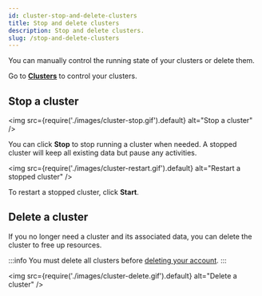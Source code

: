 ```yaml
---
id: cluster-stop-and-delete-clusters
title: Stop and delete clusters
description: Stop and delete clusters.
slug: /stop-and-delete-clusters
---
```


You can manually control the running state of your clusters or delete them.

Go to [**Clusters**](https://risingwave.cloud/clusters/) to control your clusters.


## Stop a cluster


<grid
 container
 direction="row"
 spacing="20"
 justifyContent="space-between"
 justifyItems="stretch"
 alignItems="baseline">

<grid item xs={6} md={6}>

<img
  src={require('./images/cluster-stop.gif').default}
  alt="Stop a cluster"
/>

You can click **Stop** to stop running a cluster when needed. A stopped cluster will keep all existing data but pause any activities.

</grid>

<grid item xs={6} md={6}>

<img
  src={require('./images/cluster-restart.gif').default}
  alt="Restart a stopped cluster"
/>

To restart a stopped cluster, click **Start**.
  
</grid>

</grid>

## Delete a cluster

If you no longer need a cluster and its associated data, you can delete the cluster to free up resources.

:::info
You must delete all clusters before [deleting your account](account-manage-your-account.md/?task=delete-account).
:::

<img
  src={require('./images/cluster-delete.gif').default}
  alt="Delete a cluster"
/>